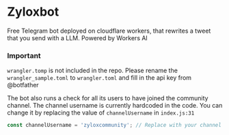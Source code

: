 # Zyloxbot

Free Telegram bot deployed on cloudflare workers, that rewrites a tweet that you send with a LLM. Powered by Workers AI

### Important

`wrangler.tomp` is not included in the repo. Please rename the `wrangler_sample.toml` to `wrangler.toml` and fill in the api key from @botfather

The bot also runs a check for all its users to have joined the community channel. The channel username is currently hardcoded in the code. You can change it by replacing the value of `channelUsername` in `index.js:31`
```javascript src/index.js
const channelUsername = 'zyloxcommunity'; // Replace with your channel's username
```
